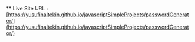 ** Live Site URL : [https://yusufinaltekin.github.io/javascriptSimpleProjects/passwordGenerator/](https://yusufinaltekin.github.io/javascriptSimpleProjects/passwordGenerator/)

